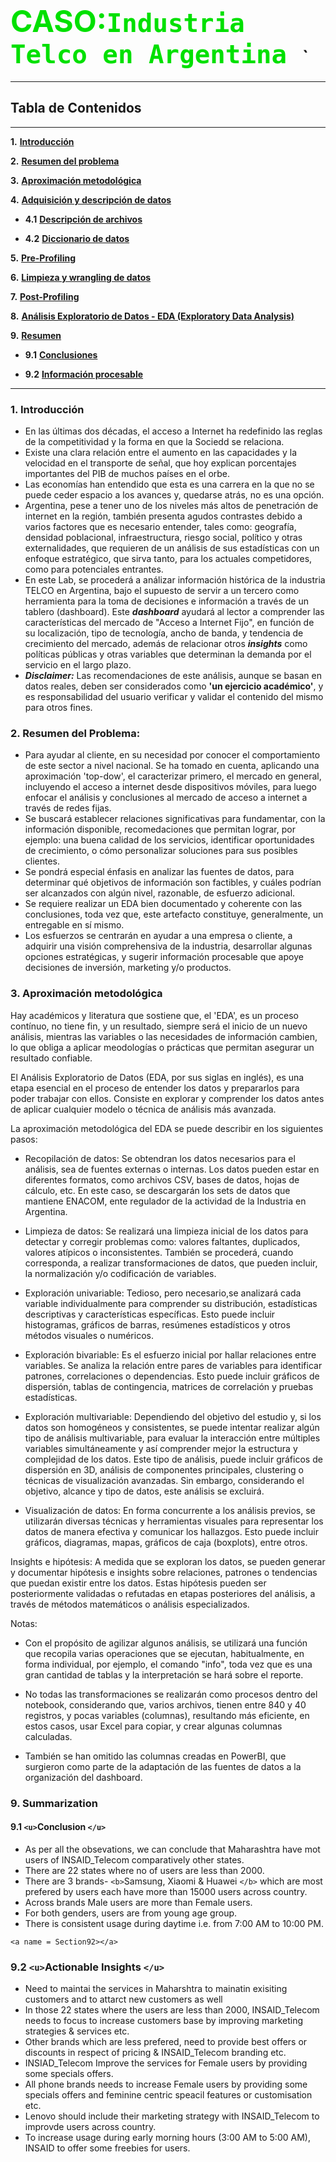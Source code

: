 # <font color= grey, size=20> CASO:`Industria Telco en Argentina `</font></center>`

---

## **Tabla de Contenidos**

---

**1.** [**Introducción**](#Section1)

**2.** [**Resumen del problema**](#Section2) 

**3.** [**Aproximación metodológica**](#Section3) 


**4.** [**Adquisición y descripción de datos**](#Section4) 

  - **4.1** [**Descripción de archivos**](#Section41)

  - **4.2** [**Diccionario de datos**](#Section42)

**5.** [**Pre-Profiling**](#Section5)

**6.** [**Limpieza y wrangling de datos**](#Section6)

**7.** [**Post-Profiling**](#Section7)

**8.** [**Análisis Exploratorio de Datos - EDA (Exploratory Data Analysis)**](#Section8)

**9.** [**Resumen**](#Section9)

- **9.1** [**Conclusiones**](#Section91)

- **9.2** [**Información procesable**](#Section92) 

---

### 1. Introducción

- En las últimas dos décadas, el acceso a Internet ha redefinido las reglas de la competitividad y la forma en que la Sociedd se relaciona.
- Existe una clara relación entre el aumento en las capacidades y la velocidad en el transporte de señal, que hoy explican porcentajes importantes del PIB de muchos países en el orbe.
- Las economías han entendido que esta es una carrera en la que no se puede ceder espacio a los avances y, quedarse atrás, no es una opción.
- Argentina, pese a tener uno de los niveles más altos de penetración de internet en la región, también presenta agudos contrastes debido a varios factores que es necesario entender, tales como: geografía, densidad poblacional, infraestructura, riesgo social, político y otras externalidades, que requieren de un análisis de sus estadísticas con un enfoque estratégico, que sirva tanto, para los actuales competidores, como para potenciales entrantes.
- En este Lab, se procederá a análizar información histórica de la industria TELCO en Argentina, bajo el supuesto de servir a un tercero como herramienta para la toma de decisiones e información a través de un tablero (dashboard).
Este ***dashboard*** ayudará al lector a comprender las características del mercado de "Acceso a Internet Fijo", en función de su localización, tipo de tecnología, ancho de banda, y tendencia de crecimiento del mercado, además de relacionar otros ***insights*** como políticas públicas y otras variables que determinan la demanda por el servicio en el largo plazo.
- ***Disclaimer:*** Las recomendaciones de este análisis, aunque se basan en datos reales, deben ser considerados como **'un ejercicio académico'**, y es responsabilidad del usuario verificar y validar el contenido del mismo para otros fines.


### 2. Resumen del Problema:

- Para ayudar al cliente, en su necesidad por conocer el comportamiento de este sector a nivel nacional. Se ha tomado en cuenta, aplicando una aproximación 'top-dow', el caracterizar primero, el mercado en general, incluyendo el acceso a internet desde dispositivos móviles, para luego enfocar el análisis y conclusiones al mercado de acceso a internet a través de redes fijas.
- Se buscará establecer relaciones significativas para fundamentar, con la información disponible, recomedaciones que permitan lograr, por ejemplo: una buena calidad de los servicios, identificar oportunidades de crecimiento, o cómo personalizar soluciones para sus posibles clientes.
- Se pondrá especial énfasis en analizar las fuentes de datos, para determinar qué objetivos de información son factibles, y cuáles podrían ser alcanzados con algún nivel, razonable, de esfuerzo adicional.
- Se requiere realizar un EDA bien documentado y coherente con las conclusiones, toda vez que, este artefacto constituye, generalmente, un entregable en sí mismo.
- Los esfuerzos se centrarán en ayudar a una empresa o cliente, a adquirir una visión comprehensiva de la industria, desarrollar algunas opciones estratégicas, y sugerir información procesable que apoye decisiones de inversión, marketing y/o productos.

### 3. Aproximación metodológica

Hay académicos y literatura que sostiene que, el 'EDA', es un proceso contínuo, no tiene fin, y un resultado, siempre será el inicio de un nuevo análisis, mientras las variables o las necesidades de información cambien, lo que obliga a aplicar meodologías o prácticas que permitan asegurar un resultado confiable.

El Análisis Exploratorio de Datos (EDA, por sus siglas en inglés), es una etapa esencial en el proceso de entender los datos y prepararlos para poder trabajar con ellos. Consiste en explorar y comprender los datos antes de aplicar cualquier modelo o técnica de análisis más avanzada.

La aproximación metodológica del EDA se puede describir en los siguientes pasos:

- Recopilación de datos: Se obtendran los datos necesarios para el análisis, sea de fuentes externas o internas. Los datos pueden estar en diferentes formatos, como archivos CSV, bases de datos, hojas de cálculo, etc. En este caso, se descargarán los sets de datos que mantiene ENACOM, ente regulador de la actividad de la Industria en Argentina.

- Limpieza de datos: Se realizará una limpieza inicial de los datos para detectar y corregir problemas como: valores faltantes, duplicados, valores atípicos o inconsistentes. También se procederá, cuando corresponda, a realizar transformaciones de datos, que pueden incluir, la normalización y/o codificación de variables.

- Exploración univariable: Tedioso, pero necesario,se analizará cada variable individualmente para comprender su distribución, estadísticas descriptivas y características específicas. Esto puede incluir histogramas, gráficos de barras, resúmenes estadísticos y otros métodos visuales o numéricos.

- Exploración bivariable: Es el esfuerzo inicial por hallar relaciones entre variables. Se analiza la relación entre pares de variables para identificar patrones, correlaciones o dependencias. Esto puede incluir gráficos de dispersión, tablas de contingencia, matrices de correlación y pruebas estadísticas.

- Exploración multivariable: Dependiendo del objetivo del estudio y, si los datos son homogéneos y consistentes, se puede intentar realizar algún tipo de análisis multivariable, para evaluar la interacción entre múltiples variables simultáneamente y así comprender mejor la estructura y complejidad de los datos. Este tipo de análisis, puede incluir gráficos de dispersión en 3D, análisis de componentes principales, clustering o técnicas de visualización avanzadas. Sin embargo, considerando el objetivo, alcance y tipo de datos, este análisis se excluirá.

- Visualización de datos: En forma concurrente a los análisis previos, se utilizarán diversas técnicas y herramientas visuales para representar los datos de manera efectiva y comunicar los hallazgos. Esto puede incluir gráficos, diagramas, mapas, gráficos de caja (boxplots), entre otros.

Insights e hipótesis: A medida que se exploran los datos, se pueden generar y documentar hipótesis e insights sobre relaciones, patrones o tendencias que puedan existir entre los datos. Estas hipótesis pueden ser posteriormente validadas o refutadas en etapas posteriores del análisis, a través de métodos matemáticos o análisis especializados.

Notas: 

- Con el propósito de agilizar algunos análisis, se utilizará una función que recopila varias operaciones que se ejecutan, habitualmente, en forma individual, por ejemplo, el comando "info", toda vez que es una gran cantidad  de tablas y la interpretación se hará sobre el reporte.

- No todas las transformaciones se realizarán como procesos dentro del notebook, considerando que, varios archivos, tienen entre 840 y 40 registros, y pocas variables (columnas), resultando más eficiente, en estos casos, usar Excel para copiar, y crear algunas columnas calculadas.

- También se han omitido las columnas creadas en PowerBI, que surgieron como parte de la adaptación de las fuentes de datos a la organización del dashboard.

### 9. Summarization

#### 9.1 `<u>`Conclusion `</u>`

- As per all the obsevations, we can conclude that Maharashtra have mot users of INSAID_Telecom comparatively other states.
- There are 22 states where no of users are less than 2000.
- There are 3 brands- `<b>`Samsung, Xiaomi & Huawei `</b>` which are most prefered by users each have more than 15000 users across country.
- Across brands Male users are more than Female users.
- For both genders, users are from young age group.
- There is consistent usage during daytime i.e. from 7:00 AM to 10:00 PM.

`<a name = Section92></a>`

### 9.2 `<u>`Actionable Insights `</u>`

- Need to maintai the services in Maharshtra to mainatin exisiting customers and to attarct new customers as well
- In those 22 states where the users are less than 2000, INSAID_Telecom needs to focus to increase customers base by improving marketing strategies & services etc.
- Other brands which are less prefered, need to provide best offers or discounts in respect of pricing & INSAID_Telecom branding etc.
- INSIAD_Telecom Improve the services for Female users by providing some specials offers.
- All phone brands needs to increase Female users by providing some specials offers and feminine centric speacil features or customisation etc.
- Lenovo should include their marketing strategy with INSAID_Telecom to improvde users across country.
- To increase usage during early morning hours (3:00 AM to 5:00 AM), INSAID to offer some freebies for users.
